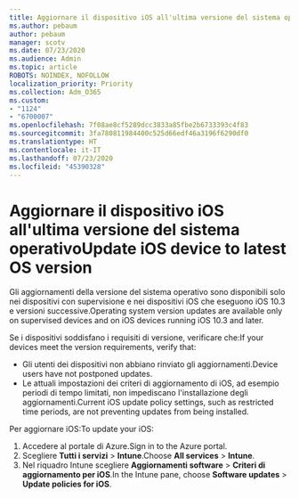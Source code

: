 ```yaml
---
title: Aggiornare il dispositivo iOS all'ultima versione del sistema operativo
ms.author: pebaum
author: pebaum
manager: scotv
ms.date: 07/23/2020
ms.audience: Admin
ms.topic: article
ROBOTS: NOINDEX, NOFOLLOW
localization_priority: Priority
ms.collection: Adm_O365
ms.custom:
- "1124"
- "6700007"
ms.openlocfilehash: 7f08ae8cf5289dcc3833a85fbe2b6733393c4f83
ms.sourcegitcommit: 3fa780811984400c525d66edf46a3196f6290df0
ms.translationtype: HT
ms.contentlocale: it-IT
ms.lasthandoff: 07/23/2020
ms.locfileid: "45390328"
---
```

# <a name="update-ios-device-to-latest-os-version"></a><span data-ttu-id="09e26-102">Aggiornare il dispositivo iOS all'ultima versione del sistema operativo</span><span class="sxs-lookup"><span data-stu-id="09e26-102">Update iOS device to latest OS version</span></span>

<span data-ttu-id="09e26-103">Gli aggiornamenti della versione del sistema operativo sono disponibili solo nei dispositivi con supervisione e nei dispositivi iOS che eseguono iOS 10.3 e versioni successive.</span><span class="sxs-lookup"><span data-stu-id="09e26-103">Operating system version updates are available only on supervised devices and on iOS devices running iOS 10.3 and later.</span></span>

<span data-ttu-id="09e26-104">Se i dispositivi soddisfano i requisiti di versione, verificare che:</span><span class="sxs-lookup"><span data-stu-id="09e26-104">If your devices meet the version requirements, verify that:</span></span>  
- <span data-ttu-id="09e26-105">Gli utenti dei dispositivi non abbiano rinviato gli aggiornamenti.</span><span class="sxs-lookup"><span data-stu-id="09e26-105">Device users have not postponed updates.</span></span>  
- <span data-ttu-id="09e26-106">Le attuali impostazioni dei criteri di aggiornamento di iOS, ad esempio periodi di tempo limitati, non impediscano l'installazione degli aggiornamenti.</span><span class="sxs-lookup"><span data-stu-id="09e26-106">Current iOS update policy settings, such as restricted time periods, are not preventing updates from being installed.</span></span>

<span data-ttu-id="09e26-107">Per aggiornare iOS:</span><span class="sxs-lookup"><span data-stu-id="09e26-107">To update your iOS:</span></span>

1. <span data-ttu-id="09e26-108">Accedere al portale di Azure.</span><span class="sxs-lookup"><span data-stu-id="09e26-108">Sign in to the Azure portal.</span></span>
2. <span data-ttu-id="09e26-109">Scegliere **Tutti i servizi** > **Intune**.</span><span class="sxs-lookup"><span data-stu-id="09e26-109">Choose **All services** > **Intune**.</span></span>
3. <span data-ttu-id="09e26-110">Nel riquadro Intune scegliere **Aggiornamenti software** > **Criteri di aggiornamento per iOS**.</span><span class="sxs-lookup"><span data-stu-id="09e26-110">In the Intune pane, choose **Software updates** > **Update policies for iOS**.</span></span>